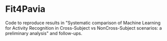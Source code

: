 # Fit4Pavia

Code to reproduce results in "Systematic comparison of Machine Learning for Activity Recognition in Cross-Subject vs NonCross-Subject scenarios: a preliminary analysis" and follow-ups.